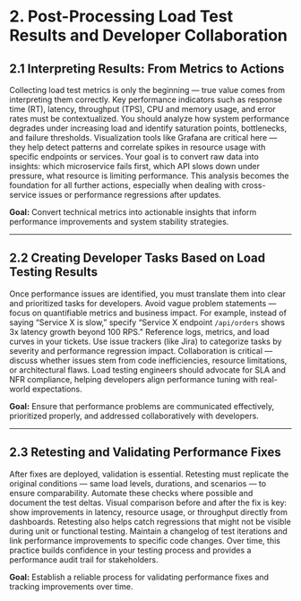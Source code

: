 # **2. Post-Processing Load Test Results and Developer Collaboration**

## **2.1 Interpreting Results: From Metrics to Actions**

Collecting load test metrics is only the beginning — true value comes from interpreting them correctly. Key performance 
indicators such as response time (RT), latency, throughput (TPS), CPU and memory usage, and error rates must be contextualized. 
You should analyze how system performance degrades under increasing load and identify saturation points, bottlenecks, 
and failure thresholds. Visualization tools like Grafana are critical here — they help detect patterns and correlate spikes 
in resource usage with specific endpoints or services. Your goal is to convert raw data into insights: which microservice 
fails first, which API slows down under pressure, what resource is limiting performance. This analysis becomes the foundation 
for all further actions, especially when dealing with cross-service issues or performance regressions after updates.

**Goal:** Convert technical metrics into actionable insights that inform performance improvements and system stability strategies.

---

## **2.2 Creating Developer Tasks Based on Load Testing Results**

Once performance issues are identified, you must translate them into clear and prioritized tasks for developers. Avoid 
vague problem statements — focus on quantifiable metrics and business impact. For example, instead of saying “Service 
X is slow,” specify “Service X endpoint `/api/orders` shows 3x latency growth beyond 100 RPS.” Reference logs, metrics, 
and load curves in your tickets. Use issue trackers (like Jira) to categorize tasks by severity and performance regression 
impact. Collaboration is critical — discuss whether issues stem from code inefficiencies, resource limitations, or 
architectural flaws. Load testing engineers should advocate for SLA and NFR compliance, helping developers align performance 
tuning with real-world expectations.

**Goal:** Ensure that performance problems are communicated effectively, prioritized properly, and addressed collaboratively with developers.

---

## **2.3 Retesting and Validating Performance Fixes**

After fixes are deployed, validation is essential. Retesting must replicate the original conditions — same load levels, 
durations, and scenarios — to ensure comparability. Automate these checks where possible and document the test deltas. 
Visual comparison before and after the fix is key: show improvements in latency, resource usage, or throughput directly 
from dashboards. Retesting also helps catch regressions that might not be visible during unit or functional testing. 
Maintain a changelog of test iterations and link performance improvements to specific code changes. Over time, this 
practice builds confidence in your testing process and provides a performance audit trail for stakeholders.

**Goal:** Establish a reliable process for validating performance fixes and tracking improvements over time.
